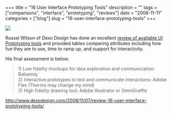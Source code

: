 +++
title = "16 User Interface Prototyping Tools"
description = ""
tags = ["comparisons", "interface", "prototyping", "reviews"]
date = "2008-11-11"
categories = ["blog"]
slug = "16-user-interface-prototyping-tools"
+++



  <div class="notebook-screenshot"><a href="http://www.dexodesign.com/2008/11/07/review-16-user-interface-prototyping-tools/"><img src="/media/notebook/dexo-prototyping-review.jpg" class="notebook-image" /></a></div><p>Russel Wilson of Dexo Design has done an excellent <a href="http://www.dexodesign.com/2008/11/07/review-16-user-interface-prototyping-tools/">review of available UI Prototyping tools</a> and provided tables comparing attributes including how fun they are to use, time to ramp up, and support for interactivity. </p>
<p>His final assessment is below:</p>
<blockquote><p>1) Low fidelity mockups for idea exploration and communication:  Balsamiq<br />
2) Interactive prototypes to test and communicate interactions: Adobe Flex (Thermo may change my mind)<br />
3) High fidelity drawing tool: Adobe Illustrator or OmniGraffle</p></blockquote>
    
  <a href="http://www.dexodesign.com/2008/11/07/review-16-user-interface-prototyping-tools/">http://www.dexodesign.com/2008/11/07/review-16-user-interface-prototyping-tools/</a>
